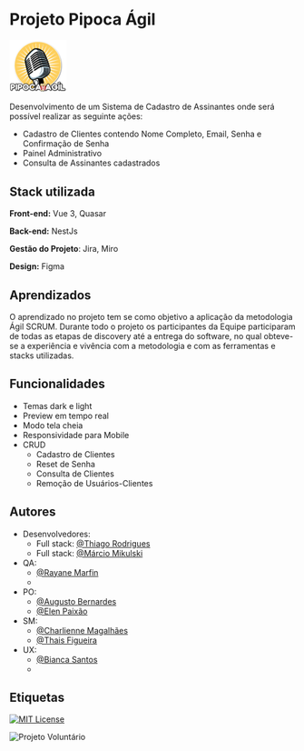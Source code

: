 # Projeto Pipoca Ágil 

<img src="https://github.com/thiaaagao/pipocaAgil/blob/main/pipocaAgil/src/assets/logo.png" width="20%">

Desenvolvimento de um Sistema de Cadastro de Assinantes onde será possível realizar as seguinte ações:
- Cadastro de Clientes contendo Nome Completo, Email, Senha e Confirmação de Senha
- Painel Administrativo 
- Consulta de Assinantes cadastrados

 
## Stack utilizada

**Front-end:** Vue 3, Quasar

**Back-end:** NestJs

**Gestão do Projeto**: Jira, Miro

**Design:** Figma

## Aprendizados

O aprendizado no projeto tem se como objetivo a aplicação da metodologia Ágil SCRUM. Durante todo o projeto os participantes da Equipe participaram de todas as etapas de discovery até a entrega do software, no qual obteve-se a experiência e vivência com a metodologia e com as ferramentas e stacks utilizadas.
## Funcionalidades

- Temas dark e light
- Preview em tempo real
- Modo tela cheia
- Responsividade para Mobile
- CRUD
    - Cadastro de Clientes
    - Reset de Senha
    - Consulta de Clientes
    - Remoção de Usuários-Clientes


## Autores
- Desenvolvedores: 
    - Full stack: [@Thiago Rodrigues](https://www.github.com/thiaaagao)
    - Full stack: [@Márcio Mikulski](https://www.github.com/marciomikulski)
- QA: 
    - [@Rayane Marfin](https://www.linkedin.com/in/rayane-marfin/)
    - []()
- PO:
  - [@Augusto Bernardes](https://www.linkedin.com/in/agostinho-alcalai-bernardes/)
  - [@Elen Paixão](https://www.linkedin.com/in/elen-paixão-30513294/)
- SM:
  - [@Charlienne Magalhães](https://www.linkedin.com/in/charliennemagalhaes/)
  - [@Thais Figueira](https://www.linkedin.com/in/figueirathais/)
- UX:
  - [@Bianca Santos](https://www.linkedin.com/in/biamrsantos/)
  - []()



## Etiquetas

[![MIT License](https://img.shields.io/badge/License-MIT-green.svg)](https://choosealicense.com/licenses/mit/)

![Projeto Voluntário](https://img.shields.io/badge/Pipoca%20Ágil-%20Voluntariado-blue)


